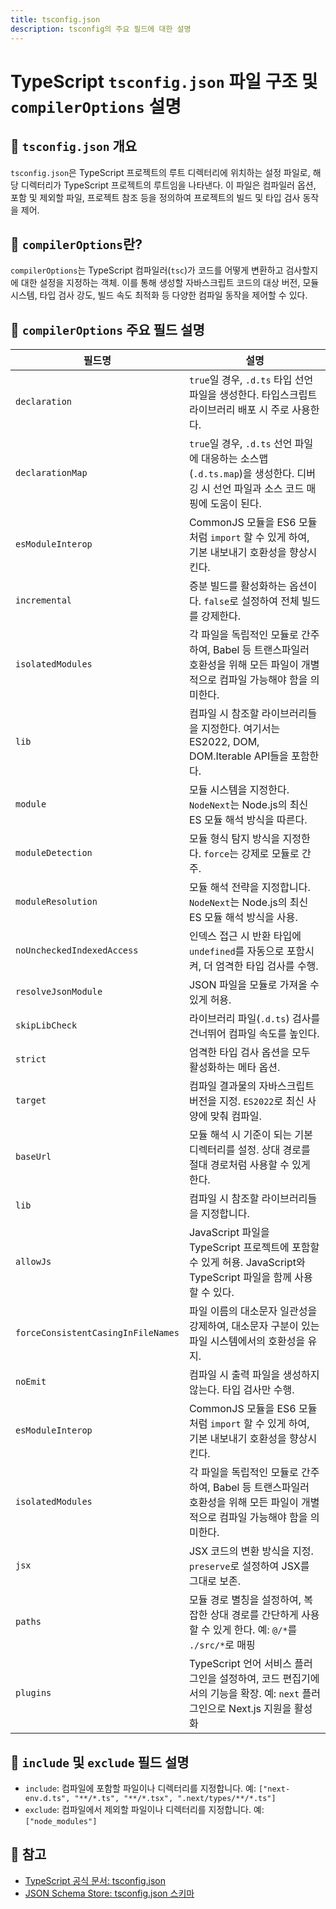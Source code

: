 ```yaml
---
title: tsconfig.json
description: tsconfig의 주요 필드에 대한 설명
---
```


# TypeScript `tsconfig.json` 파일 구조 및 `compilerOptions` 설명

## 📄 `tsconfig.json` 개요

`tsconfig.json`은 TypeScript 프로젝트의 루트 디렉터리에 위치하는 설정 파일로, 해당 디렉터리가 TypeScript 프로젝트의 루트임을 나타낸다. 이 파일은 컴파일러 옵션, 포함 및 제외할 파일, 프로젝트 참조 등을 정의하여 프로젝트의 빌드 및 타입 검사 동작을 제어.

## 🔧 `compilerOptions`란?

`compilerOptions`는 TypeScript 컴파일러(`tsc`)가 코드를 어떻게 변환하고 검사할지에 대한 설정을 지정하는 객체. 이를 통해 생성할 자바스크립트 코드의 대상 버전, 모듈 시스템, 타입 검사 강도, 빌드 속도 최적화 등 다양한 컴파일 동작을 제어할 수 있다.

## 🧾 `compilerOptions` 주요 필드 설명

| 필드명                             | 설명                                                                                                                            |
| ---------------------------------- | ------------------------------------------------------------------------------------------------------------------------------- |
| `declaration`                      | `true`일 경우, `.d.ts` 타입 선언 파일을 생성한다. 타입스크립트 라이브러리 배포 시 주로 사용한다.                                |
| `declarationMap`                   | `true`일 경우, `.d.ts` 선언 파일에 대응하는 소스맵(`.d.ts.map`)을 생성한다. 디버깅 시 선언 파일과 소스 코드 매핑에 도움이 된다. |
| `esModuleInterop`                  | CommonJS 모듈을 ES6 모듈처럼 `import` 할 수 있게 하여, 기본 내보내기 호환성을 향상시킨다.                                       |
| `incremental`                      | 증분 빌드를 활성화하는 옵션이다. `false`로 설정하여 전체 빌드를 강제한다.                                                       |
| `isolatedModules`                  | 각 파일을 독립적인 모듈로 간주하여, Babel 등 트랜스파일러 호환성을 위해 모든 파일이 개별적으로 컴파일 가능해야 함을 의미한다.   |
| `lib`                              | 컴파일 시 참조할 라이브러리들을 지정한다. 여기서는 ES2022, DOM, DOM.Iterable API들을 포함한다.                                  |
| `module`                           | 모듈 시스템을 지정한다. `NodeNext`는 Node.js의 최신 ES 모듈 해석 방식을 따른다.                                                 |
| `moduleDetection`                  | 모듈 형식 탐지 방식을 지정한다. `force`는 강제로 모듈로 간주.                                                                   |
| `moduleResolution`                 | 모듈 해석 전략을 지정합니다. `NodeNext`는 Node.js의 최신 ES 모듈 해석 방식을 사용.                                              |
| `noUncheckedIndexedAccess`         | 인덱스 접근 시 반환 타입에 `undefined`를 자동으로 포함시켜, 더 엄격한 타입 검사를 수행.                                         |
| `resolveJsonModule`                | JSON 파일을 모듈로 가져올 수 있게 허용.                                                                                         |
| `skipLibCheck`                     | 라이브러리 파일(`.d.ts`) 검사를 건너뛰어 컴파일 속도를 높인다.                                                                  |
| `strict`                           | 엄격한 타입 검사 옵션을 모두 활성화하는 메타 옵션.                                                                              |
| `target`                           | 컴파일 결과물의 자바스크립트 버전을 지정. `ES2022`로 최신 사양에 맞춰 컴파일.                                                   |
| `baseUrl`                          | 모듈 해석 시 기준이 되는 기본 디렉터리를 설정. 상대 경로를 절대 경로처럼 사용할 수 있게 한다.                                   |
| `lib`                              | 컴파일 시 참조할 라이브러리들을 지정합니다.                                                                                     |
| `allowJs`                          | JavaScript 파일을 TypeScript 프로젝트에 포함할 수 있게 허용. JavaScript와 TypeScript 파일을 함께 사용할 수 있다.                |
| `forceConsistentCasingInFileNames` | 파일 이름의 대소문자 일관성을 강제하여, 대소문자 구분이 있는 파일 시스템에서의 호환성을 유지.                                   |
| `noEmit`                           | 컴파일 시 출력 파일을 생성하지 않는다. 타입 검사만 수행.                                                                        |
| `esModuleInterop`                  | CommonJS 모듈을 ES6 모듈처럼 `import` 할 수 있게 하여, 기본 내보내기 호환성을 향상시킨다.                                       |
| `isolatedModules`                  | 각 파일을 독립적인 모듈로 간주하여, Babel 등 트랜스파일러 호환성을 위해 모든 파일이 개별적으로 컴파일 가능해야 함을 의미한다.   |
| `jsx`                              | JSX 코드의 변환 방식을 지정. `preserve`로 설정하여 JSX를 그대로 보존.                                                           |
| `paths`                            | 모듈 경로 별칭을 설정하여, 복잡한 상대 경로를 간단하게 사용할 수 있게 한다. 예: `@/*`를 `./src/*`로 매핑                        |
| `plugins`                          | TypeScript 언어 서비스 플러그인을 설정하여, 코드 편집기에서의 기능을 확장. 예: `next` 플러그인으로 Next.js 지원을 활성화        |

## 📂 `include` 및 `exclude` 필드 설명

- `include`: 컴파일에 포함할 파일이나 디렉터리를 지정합니다. 예: `["next-env.d.ts", "**/*.ts", "**/*.tsx", ".next/types/**/*.ts"]`
- `exclude`: 컴파일에서 제외할 파일이나 디렉터리를 지정합니다. 예: `["node_modules"]`

## 📌 참고

- [TypeScript 공식 문서: tsconfig.json](https://www.typescriptlang.org/docs/handbook/tsconfig-json.html)
- [JSON Schema Store: tsconfig.json 스키마](https://json.schemastore.org/tsconfig.json)
